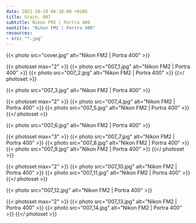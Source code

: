 ```yaml
---
date: 2021-10-20 06:30:00 +0200
title: Grain. 007
subtitle: Nikon FM2 | Portra 400
seotitle: "Nikon FM2 | Portra 400"
resources:
- src: "*.jpg"
---
```


{{< photo src="cover.jpg" alt="Nikon FM2 | Portra 400" >}}

{{< photoset max="2" >}}
  {{< photo src="007_1.jpg" alt="Nikon FM2 | Portra 400" >}}
  {{< photo src="007_2.jpg" alt="Nikon FM2 | Portra 400" >}}
{{</ photoset >}}

{{< photo src="007_3.jpg" alt="Nikon FM2 | Portra 400" >}}

{{< photoset max="2" >}}
  {{< photo src="007_4.jpg" alt="Nikon FM2 | Portra 400" >}}
  {{< photo src="007_5.jpg" alt="Nikon FM2 | Portra 400" >}}
{{</ photoset >}}

{{< photo src="007_6.jpg" alt="Nikon FM2 | Portra 400" >}}

{{< photoset max="3" >}}
  {{< photo src="007_7.jpg" alt="Nikon FM2 | Portra 400" >}}
  {{< photo src="007_8.jpg" alt="Nikon FM2 | Portra 400" >}}
  {{< photo src="007_9.jpg" alt="Nikon FM2 | Portra 400" >}}
{{</ photoset >}}

{{< photoset max="2" >}}
  {{< photo src="007_10.jpg" alt="Nikon FM2 | Portra 400" >}}
  {{< photo src="007_11.jpg" alt="Nikon FM2 | Portra 400" >}}
{{</ photoset >}}

{{< photo src="007_12.jpg" alt="Nikon FM2 | Portra 400" >}}

{{< photoset max="2" >}}
  {{< photo src="007_13.jpg" alt="Nikon FM2 | Portra 400" >}}
  {{< photo src="007_14.jpg" alt="Nikon FM2 | Portra 400" >}}
{{</ photoset >}}

